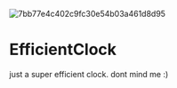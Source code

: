 ![7bb77e4c402c9fc30e54b03a461d8d95](https://user-images.githubusercontent.com/60613648/111359092-6059b500-868b-11eb-99d6-a92a4ab2a6b4.jpg)
# EfficientClock
just a super efficient clock. dont mind me :)
